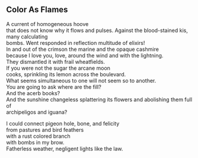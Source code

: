 Color As Flames
---------------
A current of homogeneous hoove  
that does not know why it flows and pulses. Against the blood-stained kis, many calculating  
bombs. Went responded in reflection multitude of elixirs!  
In and out of the crimson the marine and the opaque cashmire  
because I love you, love, around the wind and with the lightning.  
They dismantled it with frail wheatfields.  
If you were not the sugar the arcane moon  
cooks, sprinkling its lemon across the boulevard.  
What seems simultaneous to one will not seem so to another.  
You are going to ask where are the fill?  
And the acerb books?  
And the sunshine changeless splattering its flowers and abolishing them full of  
archipeligos and iguana?  
  
I could connect pigeon hole, bone, and felicity  
from pastures and bird feathers  
with a rust colored branch  
with bombs in my brow.  
Fatherless weather, negligent lights like the law.  
